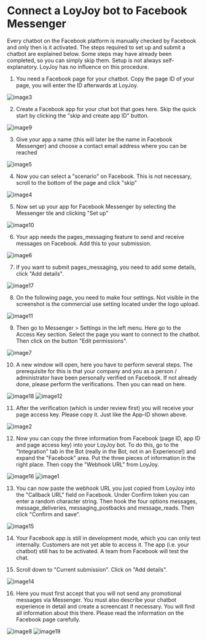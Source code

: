 # Connect a LoyJoy bot to Facebook Messenger

Every chatbot on the Facebook platform is manually checked by Facebook and only then is it activated. The steps required to set up and submit a chatbot are explained below. Some steps may have already been completed, so you can simply skip them. Setup is not always self-explanatory. LoyJoy has no influence on this procedure.

1. You need a Facebook page for your chatbot. Copy the page ID of your page, you will enter the ID afterwards at LoyJoy.

![image3](facebook_integration/image3.png)


2. Create a Facebook app for your chat bot that goes here. Skip the quick start by clicking the "skip and create app ID" button.

![image9](facebook_integration/image9.png)


3. Give your app a name (this will later be the name in Facebook Messenger) and choose a contact email address where you can be reached

![image5](facebook_integration/image5.png)


4. Now you can select a "scenario" on Facebook. This is not necessary, scroll to the bottom of the page and click "skip"

![image4](facebook_integration/image4.png)


5. Now set up your app for Facebook Messenger by selecting the Messenger tile and clicking "Set up"

![image10](facebook_integration/image10.png)


6. Your app needs the pages_messaging feature to send and receive messages on Facebook. Add this to your submission.

![image6](facebook_integration/image6.png)


7. If you want to submit pages_messaging, you need to add some details, click "Add details".

![image17](facebook_integration/image17.png)


8. On the following page, you need to make four settings. Not visible in the screenshot is the commercial use setting located under the logo upload.

![image11](facebook_integration/image11.png)


9. Then go to Messenger > Settings in the left menu. Here go to the Access Key section. Select the page you want to connect to the chatbot. Then click on the button "Edit permissions".

![image7](facebook_integration/image7.png)


10. A new window will open, here you have to perform several steps. The prerequisite for this is that your company and you as a person / administrator have been personally verified on Facebook. If not already done, please perform the verifications. Then you can read on here.

![image18](facebook_integration/image18.png)
![image12](facebook_integration/image12.png)


11. After the verification (which is under review first) you will receive your page access key. Please copy it. Just like the App-ID shown above.

![image2](facebook_integration/image2.png)


12. Now you can copy the three information from Facebook (page ID, app ID and page access key) into your LoyJoy bot. To do this, go to the "Integration" tab in the Bot (really in the Bot, not in an Experience!) and expand the "Facebook" area. Put the three pieces of information in the right place. Then copy the "Webhook URL" from LoyJoy.

![image16](facebook_integration/image16.png)
![image1](facebook_integration/image1.png)


13. You can now paste the webhook URL you just copied from LoyJoy into the "Callback URL" field on Facebook. Under Confirm token you can enter a random character string. Then hook the four options messages, message_deliveries, messaging_postbacks and message_reads. Then click "Confirm and save".

![image15](facebook_integration/image15.png)


14. Your Facebook app is still in development mode, which you can only test internally. Customers are not yet able to access it. The app (i.e. your chatbot) still has to be activated. A team from Facebook will test the chat.


15. Scroll down to "Current submission". Click on "Add details".

![image14](facebook_integration/image14.png)


16. Here you must first accept that you will not send any promotional messages via Messenger. You must also describe your chatbot experience in detail and create a screencast if necessary. You will find all information about this there. Please read the information on the Facebook page carefully.

![image8](facebook_integration/image8.png)
![image19](facebook_integration/image19.png)
